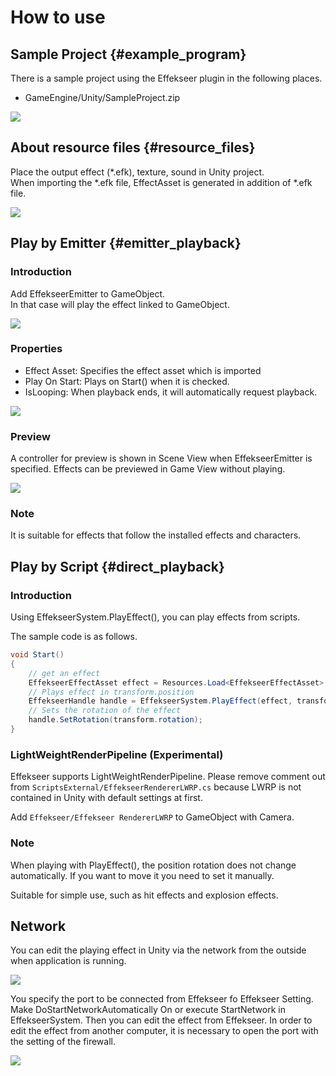 # How to use

## Sample Project {#example_program}

There is a sample project using the Effekseer plugin in the following places.

- GameEngine/Unity/SampleProject.zip

![](../img/unity_example.png)

## About resource files {#resource_files}

Place the output effect (*.efk), texture, sound in Unity project.  
When importing the *.efk file, EffectAsset is generated in addition of *.efk file.

![](../img/unity_resource.png)

## Play by Emitter {#emitter_playback}

### Introduction

Add EffekseerEmitter to GameObject.  
In that case will play the effect linked to GameObject.

![](../img/unity_emitter.png)

### Properties

- Effect Asset: Specifies the effect asset which is imported
- Play On Start: Plays on Start() when it is checked.
- IsLooping: When playback ends, it will automatically request playback.

![](../img/unity_emitter.png)

### Preview

A controller for preview is shown in Scene View when EffekseerEmitter is specified. Effects can be previewed in Game View without playing.

![](../img/unity_emitter_component_scene_view.png)

### Note

It is suitable for effects that follow the installed effects and characters.

## Play by Script {#direct_playback}

### Introduction

Using EffekseerSystem.PlayEffect(), you can play effects from scripts.

The sample code is as follows.

```cs
void Start()
{
    // get an effect
    EffekseerEffectAsset effect = Resources.Load<EffekseerEffectAsset> ("Laser01");
    // Plays effect in transform.position
    EffekseerHandle handle = EffekseerSystem.PlayEffect(effect, transform.position);
    // Sets the rotation of the effect
    handle.SetRotation(transform.rotation);
}
```

### LightWeightRenderPipeline (Experimental)

Effekseer supports LightWeightRenderPipeline.
Please remove comment out from ``` ScriptsExternal/EffekseerRendererLWRP.cs ``` because LWRP is not contained in Unity with default settings at first.

Add ``` Effekseer/Effekseer RendererLWRP ``` to GameObject with Camera. 

### Note

When playing with PlayEffect(), the position rotation does not change automatically.
If you want to move it you need to set it manually.

Suitable for simple use, such as hit effects and explosion effects.

## Network
You can edit the playing effect in Unity via the network from the outside when application is running.

![](../img/network.png)

You specify the port to be connected from Effekseer fo Effekseer Setting. Make DoStartNetworkAutomatically On or execute StartNetwork in EffekseerSystem. Then you can edit the effect from Effekseer. In order to edit the effect from another computer, it is necessary to open the port with the setting of the firewall. 

![](../img/network_ui.png)
